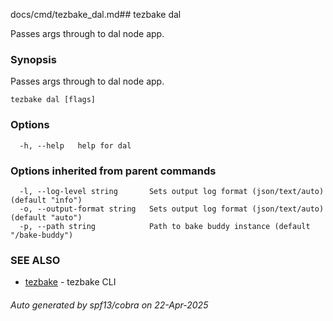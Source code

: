 docs/cmd/tezbake_dal.md## tezbake dal

Passes args through to dal node app.

### Synopsis

Passes args through to dal node app.

```
tezbake dal [flags]
```

### Options

```
  -h, --help   help for dal
```

### Options inherited from parent commands

```
  -l, --log-level string       Sets output log format (json/text/auto) (default "info")
  -o, --output-format string   Sets output log format (json/text/auto) (default "auto")
  -p, --path string            Path to bake buddy instance (default "/bake-buddy")
```

### SEE ALSO

* [tezbake](/tezbake/reference/cmd/tezbake)	 - tezbake CLI

###### Auto generated by spf13/cobra on 22-Apr-2025
